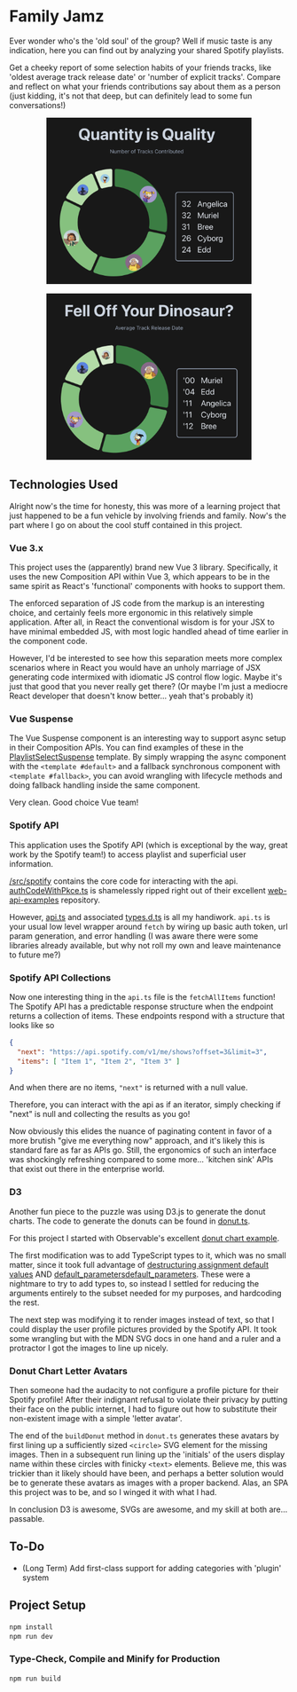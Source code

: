 # Family Jamz

Ever wonder who's the 'old soul' of the group? Well if music taste is 
any indication, here you can find out by analyzing your shared Spotify playlists.

Get a cheeky report of some selection habits of your friends tracks, like 
'oldest average track release date' or 'number of explicit tracks'. Compare and
reflect on what your friends contributions say about them as a person (just kidding, it's not that deep, but 
can definitely lead to some fun conversations!)

<p align="center">
  <img alt="Track Count Image" src="readme/quantity-stat.png" height="300"/>
</p>

<p align="center">
  <img alt="Track Date Image" src="readme/date-stat.png" height="300"/>
</p>

## Technologies Used

Alright now's the time for honesty, this was more of a learning project that just happened to be 
a fun vehicle by involving friends and family. 
Now's the part where I go on about the cool stuff contained in this project.

### Vue 3.x

This project uses the (apparently) brand new Vue 3 library.
Specifically, it uses the new Composition API within Vue 3, which appears to be in the same 
spirit as React's 'functional' components with hooks to support them.

The enforced separation of JS code from the markup is an interesting choice, and
certainly feels more ergonomic in this relatively simple application.
After all, in React the conventional wisdom is for your JSX to have minimal 
embedded JS, with most logic handled ahead of time earlier in the component code.

However, I'd be interested to see how this separation meets more complex scenarios 
where in React you would have an unholy marriage of JSX generating code intermixed with 
idiomatic JS control flow logic. Maybe it's just that good that you never really get there?
(Or maybe I'm just a mediocre React developer that doesn't know better... yeah that's probably it)

### Vue Suspense

The Vue Suspense component is an interesting way to support async setup in their Composition APIs.
You can find examples of these in the [PlaylistSelectSuspense](/src/components/playlist/PlaylistSelectSuspense.vue)
template. By simply wrapping the async component with the `<template #default>` and a fallback 
synchronous component with `<template #fallback>`, you can avoid wrangling with lifecycle methods and 
doing fallback handling inside the same component.

Very clean. Good choice Vue team!

### Spotify API

This application uses the Spotify API (which is exceptional by the way, great work by the Spotify team!)
to access playlist and superficial user information. 

[/src/spotify](src/spotify) contains the core code for interacting with the api.
[authCodeWithPkce.ts](/src/spotify/authCodeWithPkce.ts) is 
shamelessly ripped right out of their excellent [web-api-examples](https://github.com/spotify/web-api-examples/blob/master/get_user_profile/src/authCodeWithPkce.ts) 
repository.

However, [api.ts](/src/spotify/api.ts) and associated [types.d.ts](/src/spotify/types.d.ts) is all my handiwork.
`api.ts` is your usual low level wrapper around `fetch` by wiring up basic auth token, url param generation,
and error handling (I was aware there were some libraries already available, but why not roll my own
and leave maintenance to future me?)

### Spotify API Collections

Now one interesting thing in the `api.ts` file is the `fetchAllItems` function! 
The Spotify API has a predictable response structure when the endpoint returns a collection of items. 
These endpoints respond with a structure that looks like so

```json
{
  "next": "https://api.spotify.com/v1/me/shows?offset=3&limit=3",
  "items": [ "Item 1", "Item 2", "Item 3" ]
}
```

And when there are no items, `"next"` is returned with a null value.

Therefore, you can interact with the api as if an iterator, simply checking if "next" is null
and collecting the results as you go!

Now obviously this elides the nuance of paginating content in favor of a more brutish 
"give me everything now" approach, and it's likely this is standard fare as far as APIs go.
Still, the ergonomics of such an interface was shockingly refreshing compared to some 
more... 'kitchen sink' APIs that exist out there in the enterprise world.

### D3

Another fun piece to the puzzle was using D3.js to generate the donut charts.
The code to generate the donuts can be found in [donut.ts](/src/components/observable/donut.ts).

For this project I started with Observable's excellent [donut chart example](https://observablehq.com/@d3/donut-chart).

The first modification was to add TypeScript types to it, which was no small matter, since
it took full advantage of [destructuring assignment default values](https://observablehq.com/@d3/donut-chart)
AND [default_parameters](https://developer.mozilla.org/en-US/docs/Web/JavaScript/Reference/Functions/Default_parameters)[default_parameters](https://developer.mozilla.org/en-US/docs/Web/JavaScript/Reference/Functions/Default_parameters).
These were a nightmare to try to add types to, so instead I settled for reducing the arguments entirely 
to the subset needed for my purposes, and hardcoding the rest.

The next step was modifying it to render images instead of text, so that I could display the user profile
pictures provided by the Spotify API. It took some wrangling but with the MDN SVG docs in one hand and a
ruler and a protractor I got the images to line up nicely.

### Donut Chart Letter Avatars

Then someone had the audacity to not configure a profile picture for their Spotify profile! 
After their indignant refusal to violate their privacy by putting their face on the public internet,
I had to figure out how to substitute their non-existent image with a simple 'letter avatar'.

The end of the `buildDonut` method in `donut.ts` generates these avatars by first lining up a sufficiently 
sized `<circle>` SVG element for the missing images. Then in a subsequent run lining up the 'initials' of 
the users display name within these circles with finicky `<text>` elements. 
Believe me, this was trickier than it likely should have been,
and perhaps a better solution would be to generate these avatars as images with a proper backend.
Alas, an SPA this project was to be, and so I winged it with what I had.

In conclusion D3 is awesome, SVGs are awesome, and my skill at both are... passable.

## To-Do

- (Long Term) Add first-class support for adding categories with 'plugin' system

## Project Setup

```sh
npm install
npm run dev
```

### Type-Check, Compile and Minify for Production

```sh
npm run build
```
